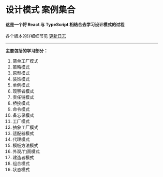 <!--
 * @Author: Drazy
 * @Date: 2021-09-02 14:50:29
 * @LastEditors: Drazy
 * @LastEditTime: 2021-10-12 09:10:06
 * @Description: Readme
-->
# 设计模式 案例集合

#### 这是一个将 React 与 TypeScript 相结合去学习设计模式的过程

各个版本的详细细节见 [更新日志](./CHANGELOG.md)

---

**主要包括的学习部分：**

 1. 简单工厂模式
 2. 策略模式
 3. 原型模式
 4. 装饰模式
 5. 单例模式
 6. 观察者模式
 7. 责任链模式
 8. 桥接模式
 9. 命令模式
 10. 备忘录模式
 11. 工厂模式
 12. 抽象工厂模式
 13. 适配器模式
 14. 代理模式
 15. 模板方法模式
 16. 外观/门面模式
 17. 建造者模式
 18. 组合模式
 19. 状态模式

